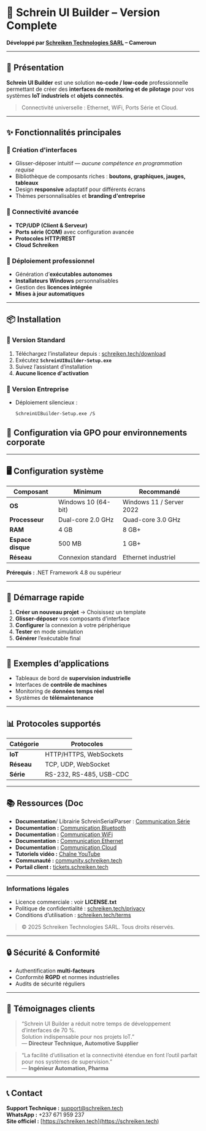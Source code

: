 # 🧱 Schrein UI Builder – Version Complete

**Développé par [Schreiken Technologies SARL](https://schreiken.tech) – Cameroun**

---

## 🎯 Présentation

**Schrein UI Builder** est une solution **no-code / low-code** professionnelle permettant de créer des **interfaces de monitoring et de pilotage** pour vos systèmes **IoT industriels** et **objets connectés**.

> Connectivité universelle : Ethernet, WiFi, Ports Série et Cloud.

---

## ✨ Fonctionnalités principales

### 🎨 Création d'interfaces
- Glisser-déposer intuitif — *aucune compétence en programmation requise*  
- Bibliothèque de composants riches : **boutons, graphiques, jauges, tableaux**
- Design **responsive** adaptatif pour différents écrans
- Thèmes personnalisables et **branding d'entreprise**

### 🔌 Connectivité avancée
- **TCP/UDP (Client & Serveur)**
- **Ports série (COM)** avec configuration avancée
- **Protocoles HTTP/REST**
- **Cloud Schreiken**

### 🚀 Déploiement professionnel
- Génération d’**exécutables autonomes**
- **Installateurs Windows** personnalisables
- Gestion des **licences intégrée**
- **Mises à jour automatiques**

---

## 📦 Installation

### 🧩 Version Standard
1. Téléchargez l’installateur depuis : [schreiken.tech/download](https://schreiken.tech/download)
2. Exécutez **`SchreinUIBuilder-Setup.exe`**
3. Suivez l’assistant d’installation
4. **Aucune licence d'activation**

### 🏢 Version Entreprise
- Déploiement silencieux :  
  ```bash
  SchreinUIBuilder-Setup.exe /S

## 🏢 Configuration via GPO pour environnements corporate

---

## 🖥️ Configuration système

| **Composant** | **Minimum** | **Recommandé** |
|----------------|-------------|----------------|
| **OS** | Windows 10 (64-bit) | Windows 11 / Server 2022 |
| **Processeur** | Dual-core 2.0 GHz | Quad-core 3.0 GHz |
| **RAM** | 4 GB | 8 GB+ |
| **Espace disque** | 500 MB | 1 GB+ |
| **Réseau** | Connexion standard | Ethernet industriel |

**Prérequis :** .NET Framework 4.8 ou supérieur

---

## 🔧 Démarrage rapide

1. **Créer un nouveau projet** → Choisissez un template  
2. **Glisser-déposer** vos composants d’interface  
3. **Configurer** la connexion à votre périphérique  
4. **Tester** en mode simulation  
5. **Générer** l’exécutable final

---

## 🧰 Exemples d’applications

- Tableaux de bord de **supervision industrielle**  
- Interfaces de **contrôle de machines**  
- Monitoring de **données temps réel**  
- Systèmes de **télémaintenance**

---

## 📊 Protocoles supportés

| **Catégorie** | **Protocoles** |
|----------------|----------------|
| **IoT** | HTTP/HTTPS, WebSockets |
| **Réseau** | TCP, UDP, WebSocket |
| **Série** | RS-232, RS-485, USB-CDC |

---

## 📚 Ressources (Doc

- **Documentation**/ Librairie SchreinSerialParser : [Communication Série](https://schreiken.tech/schreinserialpaser/)
- **Documentation :** [Communication Bluetooth](https://schreiken.tech/schreinbluetoothparser/)
- **Documentation :** [Communication WiFi](https://schreiken.tech/schreinwifiparser//)
- **Documentation :** [Communication Ethernet](https://schreiken.tech/schreinethernetparser/)
- **Documentation :** [Communication Cloud](https://schreiken.tech/schreincloudparser/) 
- **Tutoriels vidéo :** [Chaîne YouTube](https://youtube.com)  
- **Communauté :** [community.schreiken.tech](https://community.schreiken.tech)  
- **Portail client :** [tickets.schreiken.tech](https://tickets.schreiken.tech)

---

### Informations légales
- Licence commerciale : voir **LICENSE.txt**  
- Politique de confidentialité : [schreiken.tech/privacy](https://schreiken.tech/privacy)  
- Conditions d’utilisation : [schreiken.tech/terms](https://schreiken.tech/terms)

> © 2025 Schreiken Technologies SARL. Tous droits réservés.

---

## 🔒 Sécurité & Conformité

- Authentification **multi-facteurs**
- Conformité **RGPD** et normes industrielles
- Audits de sécurité réguliers

---

## 🌟 Témoignages clients

> “Schrein UI Builder a réduit notre temps de développement d’interfaces de 70 %.  
> Solution indispensable pour nos projets IoT.”  
> — **Directeur Technique, Automotive Supplier**

> “La facilité d’utilisation et la connectivité étendue en font l’outil parfait pour nos systèmes de supervision.”  
> — **Ingénieur Automation, Pharma**

---

## 📞 Contact

**Support Technique :** support@schreiken.tech  
**WhatsApp :** +237 671 959 237  
**Site officiel :** [https://schreiken.tech](https://schreiken.tech)
  
